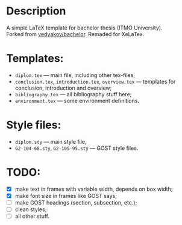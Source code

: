 # Description
A simple LaTeX template for bachelor thesis (ITMO University).  
Forked from [vedyakov/bachelor](https://github.com/vedyakov/bachelor). Remaded for XeLaTex.

# Templates:
* ``diplom.tex`` &mdash; main file, including other tex-files,
* ``conclusion.tex``, ``introduction.tex``, ``overview.tex`` &mdash; templates for conclusion, introduction and overview;
* ``bibliography.tex`` &mdash; all bibliography stuff here;
* ``environment.tex`` &mdash; some environment definitions.

# Style files:
* ``diplom.sty`` &mdash; main style file,
* ``G2-104-68.sty``, ``G2-105-95.sty`` &mdash; GOST style files.

# TODO:
* [x] make text in frames with variable width, depends on box width;
* [x] make font size in frames like GOST says;
* [ ] make GOST headings (section, subsection, etc.);
* [ ] clean styles;
* [ ] all other stuff.
